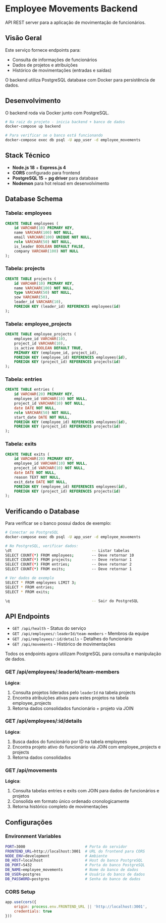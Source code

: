 # Employee Movements Backend

API REST server para a aplicação de movimentação de funcionários.

## Visão Geral

Este serviço fornece endpoints para:
- Consulta de informações de funcionários
- Dados de projetos e atribuições
- Histórico de movimentações (entradas e saídas)

O backend utiliza PostgreSQL database com Docker para persistência de dados.

## Desenvolvimento

O backend roda via Docker junto com PostgreSQL.

```bash
# Na raiz do projeto - inicia backend + banco de dados
docker-compose up backend

# Para verificar se o banco está funcionando
docker-compose exec db psql -U app_user -d employee_movements
```

## Stack Técnico

- **Node.js 18** + **Express.js 4**
- **CORS** configurado para frontend
- **PostgreSQL 15** + **pg driver** para database
- **Nodemon** para hot reload em desenvolvimento

## Database Schema

### Tabela: employees
```sql
CREATE TABLE employees (
    id VARCHAR(10) PRIMARY KEY,
    name VARCHAR(100) NOT NULL,
    email VARCHAR(100) UNIQUE NOT NULL,
    role VARCHAR(50) NOT NULL,
    is_leader BOOLEAN DEFAULT FALSE,
    company VARCHAR(100) NOT NULL
);
```

### Tabela: projects
```sql
CREATE TABLE projects (
    id VARCHAR(10) PRIMARY KEY,
    name VARCHAR(100) NOT NULL,
    type VARCHAR(50) NOT NULL,
    sow VARCHAR(50),
    leader_id VARCHAR(10),
    FOREIGN KEY (leader_id) REFERENCES employees(id)
);
```

### Tabela: employee_projects
```sql
CREATE TABLE employee_projects (
    employee_id VARCHAR(10),
    project_id VARCHAR(10),
    is_active BOOLEAN DEFAULT TRUE,
    PRIMARY KEY (employee_id, project_id),
    FOREIGN KEY (employee_id) REFERENCES employees(id),
    FOREIGN KEY (project_id) REFERENCES projects(id)
);
```

### Tabela: entries
```sql
CREATE TABLE entries (
    id VARCHAR(20) PRIMARY KEY,
    employee_id VARCHAR(10) NOT NULL,
    project_id VARCHAR(10) NOT NULL,
    date DATE NOT NULL,
    role VARCHAR(50) NOT NULL,
    start_date DATE NOT NULL,
    FOREIGN KEY (employee_id) REFERENCES employees(id),
    FOREIGN KEY (project_id) REFERENCES projects(id)
);
```

### Tabela: exits
```sql
CREATE TABLE exits (
    id VARCHAR(20) PRIMARY KEY,
    employee_id VARCHAR(10) NOT NULL,
    project_id VARCHAR(10) NOT NULL,
    date DATE NOT NULL,
    reason TEXT NOT NULL,
    exit_date DATE NOT NULL,
    FOREIGN KEY (employee_id) REFERENCES employees(id),
    FOREIGN KEY (project_id) REFERENCES projects(id)
);
```

## Verificando o Database

Para verificar se o banco possui dados de exemplo:

```bash
# Conectar ao PostgreSQL
docker-compose exec db psql -U app_user -d employee_movements

# No PostgreSQL, verificar dados:
\dt                                    -- Listar tabelas
SELECT COUNT(*) FROM employees;        -- Deve retornar 10
SELECT COUNT(*) FROM projects;         -- Deve retornar 1  
SELECT COUNT(*) FROM entries;          -- Deve retornar 2
SELECT COUNT(*) FROM exits;            -- Deve retornar 1

# Ver dados de exemplo
SELECT * FROM employees LIMIT 3;
SELECT * FROM entries;
SELECT * FROM exits;

\q                                     -- Sair do PostgreSQL
```

## API Endpoints

- `GET /api/health` - Status do serviço
- `GET /api/employees/:leaderId/team-members` - Membros da equipe
- `GET /api/employees/:id/details` - Detalhes do funcionário
- `GET /api/movements` - Histórico de movimentações

Todos os endpoints agora utilizam PostgreSQL para consulta e manipulação de dados.

### GET /api/employees/:leaderId/team-members
**Lógica**:
1. Consulta projetos liderados pelo `leaderId` na tabela projects
2. Encontra atribuições ativas para estes projetos na tabela employee_projects
3. Retorna dados consolidados funcionário + projeto via JOIN

### GET /api/employees/:id/details  
**Lógica**:
1. Busca dados do funcionário por ID na tabela employees
2. Encontra projeto ativo do funcionário via JOIN com employee_projects e projects
3. Retorna dados consolidados

### GET /api/movements
**Lógica**:
1. Consulta tabelas entries e exits com JOIN para dados de funcionários e projetos
2. Consolida em formato único ordenado cronologicamente
3. Retorna histórico completo de movimentações

## Configurações

### Environment Variables
```bash
PORT=3000                           # Porta do servidor
FRONTEND_URL=http://localhost:3001  # URL do frontend para CORS
NODE_ENV=development                # Ambiente
DB_HOST=localhost                   # Host do banco PostgreSQL
DB_PORT=5432                        # Porta do banco PostgreSQL
DB_NAME=employee_movements          # Nome do banco de dados
DB_USER=postgres                    # Usuário do banco de dados
DB_PASSWORD=postgres                # Senha do banco de dados
```

### CORS Setup
```js
app.use(cors({
    origin: process.env.FRONTEND_URL || 'http://localhost:3001',
    credentials: true
}))
```